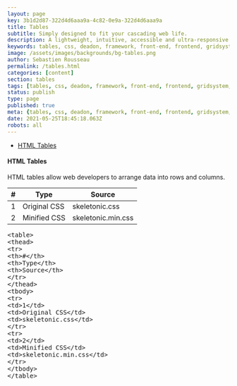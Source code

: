 ```yaml
---
layout: page
key: 3b1d2d87-322d4d6aaa9a-4c82-0e9a-322d4d6aaa9a
title: Tables
subtitle: Simply designed to fit your cascading web life.
description: A lightweight, intuitive, accessible and ultra-responsive CSS Framework to streamline your Digital and Mobile Web development needs.
keywords: tables, css, deadon, framework, front-end, frontend, gridsystem, lightweight, mobile-first, modern, responsive, semantic, skeletonic, skeletonic.css, style-agnostic
image: /assets/images/backgrounds/bg-tables.png
author: Sebastien Rousseau
permalink: /tables.html
categories: [content]
section: tables
tags: [tables, css, deadon, framework, front-end, frontend, gridsystem, lightweight, mobile-first, modern, responsive, semantic, skeletonic, skeletonic.css, style-agnostic]
status: publish
type: page
published: true
meta: {tables, css, deadon, framework, front-end, frontend, gridsystem, lightweight, mobile-first, modern, responsive, semantic, skeletonic, skeletonic.css, style-agnostic}
date: 2021-05-25T18:45:18.063Z
robots: all
---
```


<!-- Table -->
<section class="grid-flex text-left">
    <div class="flex-3">
        <nav class="nav-page" aria-label="{{page.title}} Navigation"> 
            <ul class="disc"> 
                <li><a href="#{{'HTML Tables' | downcase | replace: ' ', '-' }}">HTML Tables</a></li>
            </ul> 
        </nav>
    </div>
    <div class="flex-9" markdown="1"> 

#### HTML Tables

HTML tables allow web developers to arrange data into rows and columns.

<table>
    <thead>
        <tr>
            <th>#</th>
            <th>Type</th>
            <th>Source</th>
        </tr>
    </thead>
    <tbody>
        <tr>
            <td>1</td>
            <td>Original CSS</td>
            <td>skeletonic.css</td>
        </tr>
        <tr>
            <td>2</td>
            <td>Minified CSS</td>
            <td>skeletonic.min.css</td>
        </tr>
    </tbody>
</table>

<pre>&lt;table&gt;&#10;&lt;thead&gt;&#10;&lt;tr&gt;&#10;&lt;th&gt;#&lt;/th&gt;&#10;&lt;th&gt;Type&lt;/th&gt;&#10;&lt;th&gt;Source&lt;/th&gt;&#10;&lt;/tr&gt;&#10;&lt;/thead&gt;&#10;&lt;tbody&gt;&#10;&lt;tr&gt;&#10;&lt;td&gt;1&lt;/td&gt;&#10;&lt;td&gt;Original CSS&lt;/td&gt;&#10;&lt;td&gt;skeletonic.css&lt;/td&gt;&#10;&lt;/tr&gt;&#10;&lt;tr&gt;&#10;&lt;td&gt;2&lt;/td&gt;&#10;&lt;td&gt;Minified CSS&lt;/td&gt;&#10;&lt;td&gt;skeletonic.min.css&lt;/td&gt;&#10;&lt;/tr&gt;&#10;&lt;/tbody&gt;&#10;&lt;/table&gt;</pre>

</div>
</section>
<!-- End Table -->